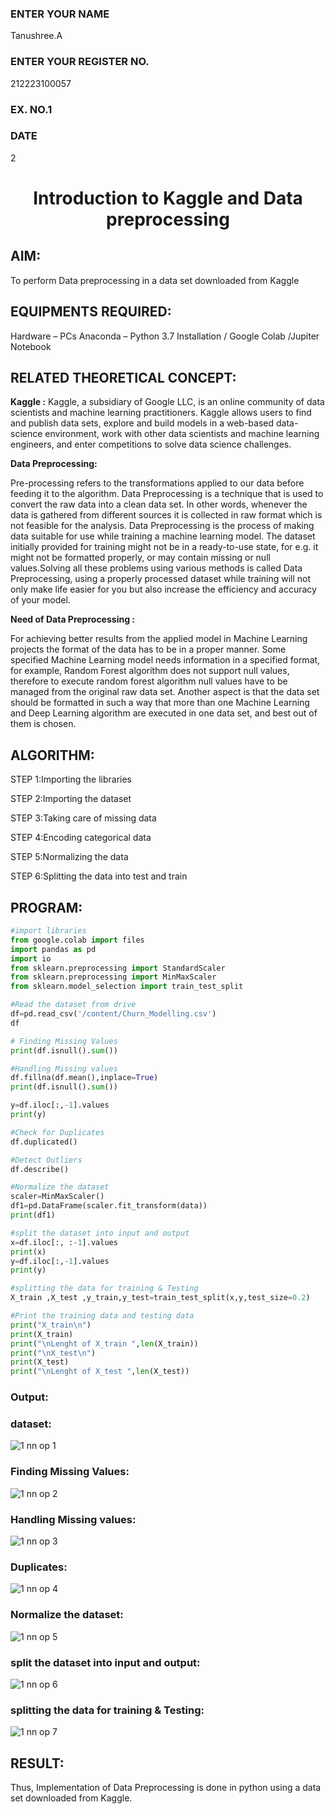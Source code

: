 <H3>ENTER YOUR NAME</H3> Tanushree.A
<H3>ENTER YOUR REGISTER NO.</H3> 212223100057
<H3>EX. NO.1</H3>
<H3>DATE</H3> 2
<H1 ALIGN =CENTER> Introduction to Kaggle and Data preprocessing</H1>

## AIM:

To perform Data preprocessing in a data set downloaded from Kaggle

## EQUIPMENTS REQUIRED:
Hardware – PCs
Anaconda – Python 3.7 Installation / Google Colab /Jupiter Notebook

## RELATED THEORETICAL CONCEPT:

**Kaggle :**
Kaggle, a subsidiary of Google LLC, is an online community of data scientists and machine learning practitioners. Kaggle allows users to find and publish data sets, explore and build models in a web-based data-science environment, work with other data scientists and machine learning engineers, and enter competitions to solve data science challenges.

**Data Preprocessing:**

Pre-processing refers to the transformations applied to our data before feeding it to the algorithm. Data Preprocessing is a technique that is used to convert the raw data into a clean data set. In other words, whenever the data is gathered from different sources it is collected in raw format which is not feasible for the analysis.
Data Preprocessing is the process of making data suitable for use while training a machine learning model. The dataset initially provided for training might not be in a ready-to-use state, for e.g. it might not be formatted properly, or may contain missing or null values.Solving all these problems using various methods is called Data Preprocessing, using a properly processed dataset while training will not only make life easier for you but also increase the efficiency and accuracy of your model.

**Need of Data Preprocessing :**

For achieving better results from the applied model in Machine Learning projects the format of the data has to be in a proper manner. Some specified Machine Learning model needs information in a specified format, for example, Random Forest algorithm does not support null values, therefore to execute random forest algorithm null values have to be managed from the original raw data set.
Another aspect is that the data set should be formatted in such a way that more than one Machine Learning and Deep Learning algorithm are executed in one data set, and best out of them is chosen.


## ALGORITHM:
STEP 1:Importing the libraries<BR>

STEP 2:Importing the dataset<BR>

STEP 3:Taking care of missing data<BR>

STEP 4:Encoding categorical data<BR>

STEP 5:Normalizing the data<BR>

STEP 6:Splitting the data into test and train<BR>

##  PROGRAM:

```python
#import libraries
from google.colab import files
import pandas as pd
import io
from sklearn.preprocessing import StandardScaler
from sklearn.preprocessing import MinMaxScaler
from sklearn.model_selection import train_test_split

#Read the dataset from drive
df=pd.read_csv('/content/Churn_Modelling.csv')
df

# Finding Missing Values
print(df.isnull().sum())

#Handling Missing values
df.fillna(df.mean(),inplace=True)
print(df.isnull().sum())

y=df.iloc[:,-1].values
print(y)

#Check for Duplicates
df.duplicated()

#Detect Outliers
df.describe()

#Normalize the dataset
scaler=MinMaxScaler()
df1=pd.DataFrame(scaler.fit_transform(data))
print(df1)

#split the dataset into input and output
x=df.iloc[:, :-1].values
print(x)
y=df.iloc[:,-1].values
print(y)

#splitting the data for training & Testing
X_train ,X_test ,y_train,y_test=train_test_split(x,y,test_size=0.2)

#Print the training data and testing data
print("X_train\n")
print(X_train)
print("\nLenght of X_train ",len(X_train))
print("\nX_test\n")
print(X_test)
print("\nLenght of X_test ",len(X_test))
```
### Output:
### dataset:
![1 nn op 1](https://github.com/Tanushreea05/Ex-1-NN/assets/138849166/2599dbc7-7b15-496e-b4df-6e95cef2b550)
### Finding Missing Values:
![1 nn op 2](https://github.com/Tanushreea05/Ex-1-NN/assets/138849166/ba7075e1-7a6c-49c9-aa83-e771b9f441a0)
### Handling Missing values:
![1 nn op 3](https://github.com/Tanushreea05/Ex-1-NN/assets/138849166/90f01d57-a777-4649-a50a-8ded8e73ed3d)
### Duplicates:
![1 nn op 4](https://github.com/Tanushreea05/Ex-1-NN/assets/138849166/3f28030a-dafc-49ad-9ffb-7a90a616c9e7)
### Normalize the dataset:
![1 nn op 5](https://github.com/Tanushreea05/Ex-1-NN/assets/138849166/bd1da2c9-5b02-44ea-acf7-778ee36e26a1)
### split the dataset into input and output:
![1 nn op 6](https://github.com/Tanushreea05/Ex-1-NN/assets/138849166/a931e62b-7168-4d12-b001-0d77fae90fc3)
### splitting the data for training & Testing:
![1 nn op 7](https://github.com/Tanushreea05/Ex-1-NN/assets/138849166/2d7604f4-d554-432a-a11d-567a80fb3fdc)







## RESULT:
Thus, Implementation of Data Preprocessing is done in python  using a data set downloaded from Kaggle.


